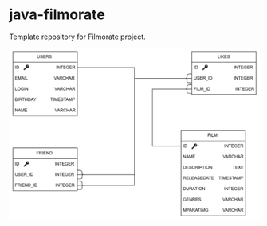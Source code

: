 # java-filmorate
Template repository for Filmorate project.

![Image alt](https://github.com//KhanAllKhan/java-filmorate/blob/add-friends-likes/бАЗА%20ДАННЫХ.jpg)
